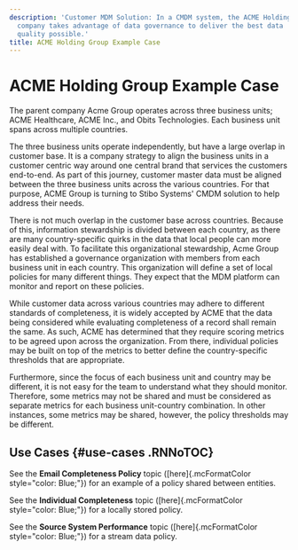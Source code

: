 ```yaml
---
description: 'Customer MDM Solution: In a CMDM system, the ACME Holding
  company takes advantage of data governance to deliver the best data
  quality possible.'
title: ACME Holding Group Example Case
---
```


ACME Holding Group Example Case
===============================

The parent company Acme Group operates across three business units; ACME
Healthcare, ACME Inc., and Obits Technologies. Each business unit spans
across multiple countries.

The three business units operate independently, but have a large overlap
in customer base. It is a company strategy to align the business units
in a customer centric way around one central brand that services the
customers end-to-end. As part of this journey, customer master data must
be aligned between the three business units across the various
countries. For that purpose, ACME Group is turning to Stibo Systems\'
CMDM solution to help address their needs.

There is not much overlap in the customer base across countries. Because
of this, information stewardship is divided between each country, as
there are many country-specific quirks in the data that local people can
more easily deal with. To facilitate this organizational stewardship,
Acme Group has established a governance organization with members from
each business unit in each country. This organization will define a set
of local policies for many different things. They expect that the MDM
platform can monitor and report on these policies.

While customer data across various countries may adhere to different
standards of completeness, it is widely accepted by ACME that the data
being considered while evaluating completeness of a record shall remain
the same. As such, ACME has determined that they require scoring metrics
to be agreed upon across the organization. From there, individual
policies may be built on top of the metrics to better define the
country-specific thresholds that are appropriate.

Furthermore, since the focus of each business unit and country may be
different, it is not easy for the team to understand what they should
monitor. Therefore, some metrics may not be shared and must be
considered as separate metrics for each business unit-country
combination. In other instances, some metrics may be shared, however,
the policy thresholds may be different.

Use Cases {#use-cases .RNNoTOC}
---------

See the **Email Completeness Policy** topic ([here]{.mcFormatColor
style="color: Blue;"}) for an example of a policy shared between
entities.

See the **Individual Completeness** topic ([here]{.mcFormatColor
style="color: Blue;"}) for a locally stored policy.

See the **Source System Performance** topic ([here]{.mcFormatColor
style="color: Blue;"}) for a stream data policy.
